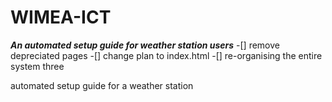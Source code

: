 # WIMEA-ICT
***An automated setup guide for weather station users***
-[] remove depreciated pages
-[] change plan to index.html
-[] re-organising the entire system three

automated setup guide for a weather station
